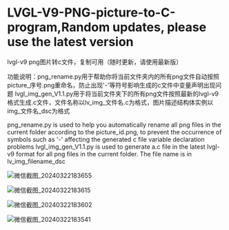 # LVGL-V9-PNG-picture-to-C-program,Random updates, please use the latest version
lvgl-v9 png图片转c文件，复制可用（随时更新，请使用最新版）

功能说明：png_rename.py用于帮助你将当前文件夹内的所有png文件自动按照picture_序号.png重命名，防止出现'-'等符号影响生成的c文件中变量声明出现问题
lvgl_img_gen_V1.1.py用于将当前文件夹下的所有png文件按照最新的lvgl-v9格式生成.c文件，文件名称以lv_img_文件名.c为格式，图片描述结构体实例以img_文件名_dsc为格式

png_rename.py is used to help you automatically rename all png files in the current folder according to the picture_id.png, to prevent the occurrence of symbols such as '-' affecting the generated c file variable declaration problems
lvgl_img_gen_V1.1.py is used to generate a.c file in the latest lvgl-v9 format for all png files in the current folder. The file name is in lv_img_filename_dsc

![微信截图_20240322183655](https://github.com/Cuixudong/LVGL-V9-PNG-picture-to-C-program/assets/23308519/7495f7b4-cc71-4467-a404-046ee9b31fbd)


![微信截图_20240322183615](https://github.com/Cuixudong/LVGL-V9-PNG-picture-to-C-program/assets/23308519/4829a674-3dc8-4a43-a2c0-cc2f380f13cc)


![微信截图_20240322183602](https://github.com/Cuixudong/LVGL-V9-PNG-picture-to-C-program/assets/23308519/a94a0ba9-1c3d-4a14-bc0a-d62d820c0128)


![微信截图_20240322183541](https://github.com/Cuixudong/LVGL-V9-PNG-picture-to-C-program/assets/23308519/1a7a3b8f-829b-4aec-8d04-066873a664b9)


